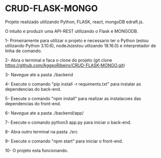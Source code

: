 # CRUD-FLASK-MONGO

Projeto realizado utilizando Python, FLASK, react, mongoDB edraft.js.

O intuito e produzir uma API-REST utilizando o Flask e MONGODB.

1- Primeiramente para utilizar o projeto e necessario ter o Python (estou utilizando Python 3.10.6), nodeJs(estou utlizando 18.16.0) e interpretador de linha de comando.


2- Abra o terminal e faca o clone do projeto (git clone https://github.com/AggeoRibeiro/CRUD-FLASK-MONGO.git)


3- Navegue ate a pasta  ./backend


4- Execute o comando "pip install -r requiments.txt" para instalar as dependencias do back-end.


5- Execute o comando "npm install" para realizar as instalacoes das dependencias do front-end.


6- Navegue ate a pasta ./backend/app/


7- Execute o comando python3 app.py para iniciar o back-end.


8- Abra outro terminal na pasta ./src


9- Execute o comando "npm start" para iniciar o front-end.


10- O projeto esta funcionando.





